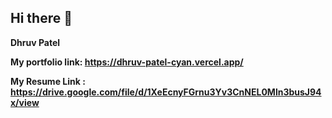 ## Hi there 👋
**Dhruv Patel**

**My portfolio link: https://dhruv-patel-cyan.vercel.app/**

**My Resume Link : https://drive.google.com/file/d/1XeEcnyFGrnu3Yv3CnNEL0Mln3busJ94x/view**

<!--
**dhrupatel031205/dhrupatel031205** is a ✨ _special_ ✨ repository because its `README.md` (this file) appears on your GitHub profile.

Here are some ideas to get you started:

- 🔭 I’m currently working on ...
- 🌱 I’m currently learning ...
- 👯 I’m looking to collaborate on ...
- 🤔 I’m looking for help with ...
- 💬 Ask me about ...
- 📫 How to reach me: ...
- 😄 Pronouns: ...
- ⚡ Fun fact: ...
-->
